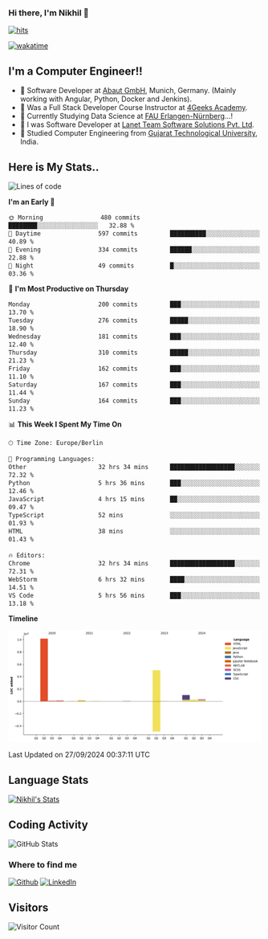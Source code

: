 ### Hi there, I'm Nikhil 👋

[![hits](https://hits.sh/github.com/silentsoft/hits.svg?color=2311cc)](https://hits.sh/github.com/silentsoft/hits/)

[![wakatime](https://wakatime.com/badge/user/369b6a3a-7953-4ff9-b7c7-be53d0a7ccc6.svg)](https://wakatime.com/@369b6a3a-7953-4ff9-b7c7-be53d0a7ccc6)

## I'm a  Computer Engineer!!

- 🌱 Software Developer at [Abaut GmbH](https://www.abaut.de/), Munich, Germany. (Mainly working with Angular, Python, Docker and Jenkins).
- 🌱 Was a Full Stack Developer Course Instructor at [4Geeks Academy](https://4geeks.com/).
- 🌱 Currently Studying Data Science at [FAU Erlangen-Nürnberg](https://www.fau.de/)...!
- 🌱 I was Software Developer at [Lanet Team Software Solutions Pvt. Ltd](https://lanetteam.com/).
- 🌱 Studied Computer Engineering from [Gujarat Technological University](https://www.gtu.ac.in/), India.

<h2>Here is My Stats..</h2>

<!--START_SECTION:waka-->
![Lines of code](https://img.shields.io/badge/From%20Hello%20World%20I%27ve%20Written-17.1%20million%20lines%20of%20code-blue)

**I'm an Early 🐤** 

```text
🌞 Morning                480 commits         ████████░░░░░░░░░░░░░░░░░   32.88 % 
🌆 Daytime                597 commits         ██████████░░░░░░░░░░░░░░░   40.89 % 
🌃 Evening                334 commits         ██████░░░░░░░░░░░░░░░░░░░   22.88 % 
🌙 Night                  49 commits          █░░░░░░░░░░░░░░░░░░░░░░░░   03.36 % 
```
📅 **I'm Most Productive on Thursday** 

```text
Monday                   200 commits         ███░░░░░░░░░░░░░░░░░░░░░░   13.70 % 
Tuesday                  276 commits         █████░░░░░░░░░░░░░░░░░░░░   18.90 % 
Wednesday                181 commits         ███░░░░░░░░░░░░░░░░░░░░░░   12.40 % 
Thursday                 310 commits         █████░░░░░░░░░░░░░░░░░░░░   21.23 % 
Friday                   162 commits         ███░░░░░░░░░░░░░░░░░░░░░░   11.10 % 
Saturday                 167 commits         ███░░░░░░░░░░░░░░░░░░░░░░   11.44 % 
Sunday                   164 commits         ███░░░░░░░░░░░░░░░░░░░░░░   11.23 % 
```


📊 **This Week I Spent My Time On** 

```text
🕑︎ Time Zone: Europe/Berlin

💬 Programming Languages: 
Other                    32 hrs 34 mins      ██████████████████░░░░░░░   72.32 % 
Python                   5 hrs 36 mins       ███░░░░░░░░░░░░░░░░░░░░░░   12.46 % 
JavaScript               4 hrs 15 mins       ██░░░░░░░░░░░░░░░░░░░░░░░   09.47 % 
TypeScript               52 mins             ░░░░░░░░░░░░░░░░░░░░░░░░░   01.93 % 
HTML                     38 mins             ░░░░░░░░░░░░░░░░░░░░░░░░░   01.43 % 

🔥 Editors: 
Chrome                   32 hrs 34 mins      ██████████████████░░░░░░░   72.31 % 
WebStorm                 6 hrs 32 mins       ████░░░░░░░░░░░░░░░░░░░░░   14.51 % 
VS Code                  5 hrs 56 mins       ███░░░░░░░░░░░░░░░░░░░░░░   13.18 % 
```

**Timeline**

![Lines of Code chart](https://raw.githubusercontent.com/nikhilmaguwala/nikhilmaguwala/main/assets/bar_graph.png)


 Last Updated on 27/09/2024 00:37:11 UTC
<!--END_SECTION:waka-->

<h2>Language Stats</h2>

[![Nikhil's Stats](https://github-readme-stats.vercel.app/api/wakatime?username=nikhilmaguwala&layout=compact&title=Stats)](https://github.com/nikhilmaguwala)


<h2>Coding Activity</h2>

<p><img src="https://wakatime.com/share/@nikhilmaguwala/7dd532b8-3e5e-4c26-8c46-68cc27712a92.svg" alt="GitHub Stats"></p>

<h3>Where to find me</h3>
<p>
    <a href="https://github.com/nikhilmaguwala" target="_blank"><img alt="Github" src="https://img.shields.io/badge/GitHub-%2312100E.svg?&style=for-the-badge&logo=Github&logoColor=white" /></a>
    <a href="https://www.linkedin.com/in/nikhil-maguwala" target="_blank"><img alt="LinkedIn" src="https://img.shields.io/badge/linkedin-%230077B5.svg?&style=for-the-badge&logo=linkedin&logoColor=white" /></a> 
</p>


<h2>Visitors</h2>

![Visitor Count](https://profile-counter.glitch.me/nikhilmaguwala/count.svg)

[website]: https://nikhilmaguwala.github.io/
[instagram]: https://www.instagram.com/nikhil_maguwala/
[linkedin]: https://www.linkedin.com/in/nikhil-maguwala/

